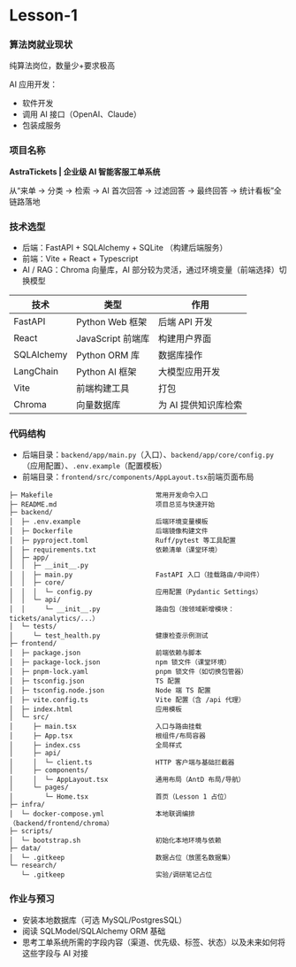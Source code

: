 # Lesson-1

### 算法岗就业现状

纯算法岗位，数量少+要求极高

AI 应用开发：

- 软件开发
- 调用 AI 接口（OpenAI、Claude）
- 包装成服务

### 项目名称

**AstraTickets | 企业级 AI 智能客服工单系统**

从“来单 -> 分类 -> 检索 -> AI 首次回答 -> 过滤回答 -> 最终回答 -> 统计看板”全链路落地

### 技术选型

- 后端：FastAPI + SQLAlchemy + SQLite （构建后端服务）
- 前端：Vite  + React + Typescript
- AI / RAG：Chroma 向量库，AI 部分较为灵活，通过环境变量（前端选择）切换模型

| 技术       | 类型              | 作用                 |
| ---------- | ----------------- | -------------------- |
| FastAPI    | Python Web 框架   | 后端 API 开发        |
| React      | JavaScript 前端库 | 构建用户界面         |
| SQLAlchemy | Python ORM 库     | 数据库操作           |
| LangChain  | Python AI 框架    | 大模型应用开发       |
| Vite       | 前端构建工具      | 打包                 |
| Chroma     | 向量数据库        | 为 AI 提供知识库检索 |

### 代码结构

- 后端目录：`backend/app/main.py`（入口）、`backend/app/core/config.py`（应用配置）、`.env.example`（配置模板）
- 前端目录：`frontend/src/components/AppLayout.tsx`前端页面布局

```
├─ Makefile                          常用开发命令入口
├─ README.md                         项目总览与快速开始
├─ backend/
│  ├─ .env.example                   后端环境变量模板
│  ├─ Dockerfile                     后端镜像构建文件
│  ├─ pyproject.toml                 Ruff/pytest 等工具配置
│  ├─ requirements.txt               依赖清单（课堂环境）
│  ├─ app/
│  │  ├─ __init__.py
│  │  ├─ main.py                     FastAPI 入口（挂载路由/中间件）
│  │  ├─ core/
│  │  │  └─ config.py                应用配置（Pydantic Settings）
│  │  └─ api/
│  │     └─ __init__.py              路由包（按领域新增模块：tickets/analytics/...）
│  └─ tests/
│     └─ test_health.py              健康检查示例测试
├─ frontend/
│  ├─ package.json                   前端依赖与脚本
│  ├─ package-lock.json              npm 锁文件（课堂环境）
│  ├─ pnpm-lock.yaml                 pnpm 锁文件（如切换包管器）
│  ├─ tsconfig.json                  TS 配置
│  ├─ tsconfig.node.json             Node 端 TS 配置
│  ├─ vite.config.ts                 Vite 配置（含 /api 代理）
│  ├─ index.html                     应用模板
│  └─ src/
│     ├─ main.tsx                    入口与路由挂载
│     ├─ App.tsx                     根组件/布局容器
│     ├─ index.css                   全局样式
│     ├─ api/
│     │  └─ client.ts                HTTP 客户端与基础拦截器
│     ├─ components/
│     │  └─ AppLayout.tsx            通用布局（AntD 布局/导航）
│     └─ pages/
│        └─ Home.tsx                 首页（Lesson 1 占位）
├─ infra/
│  └─ docker-compose.yml             本地联调编排（backend/frontend/chroma）
├─ scripts/
│  └─ bootstrap.sh                   初始化本地环境与依赖
├─ data/
│  └─ .gitkeep                       数据占位（放匿名数据集）
└─ research/
   └─ .gitkeep                       实验/调研笔记占位
```

### 作业与预习

- 安装本地数据库（可选 MySQL/PostgresSQL）
- 阅读 SQLModel/SQLAlchemy ORM 基础
- 思考工单系统所需的字段内容（渠道、优先级、标签、状态）以及未来如何将这些字段与 AI 对接